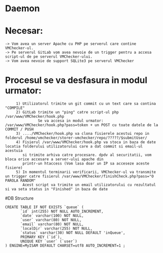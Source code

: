 # Daemon

# Necesar:
    -> Vom avea un server Apache cu PHP pe serverul care contine VMChecker-ul.
    -> Pe serverul GitLab vom avea nevoie de un trigger pentru a accesa script-ul de pe serverul VMChecker-ului.
    -> Vom avea nevoie de support SQLite3 pe serverul VMChecker


# Procesul se va desfasura in modul urmator:
         1) Utilizatorul trimite un git commit cu un text care sa contina "COMPILE"
         2) GitLab trimite un "ping" catre script-ul php /var/www/VMChecker/hook.php
                   Se va accesa in modul urmator: /var/www/VMChecker/hook.php?pass=token + un POST cu toate datele de la COMMIT / PUSH
         3) ..../VMChecker/hook.php va clona fisierele acestui repo in folderul /home/vmchecker/storer-vmchecker/repo/?????/$submitUser/
         4) Fisierul /var/www/VMChecker/hook.php va stoca in baza de date locatia folderului utilizatorului care a dat commit si email-ul acestuia
            si trimite arhiva catre procesare. dpdv al securitatii, vom bloca orice accesare a server-ului apache din
            printr-un htaccess (Vom lasa doar un IP sa acceseze aceste fisiere)
         5) In momentul terminarii verificarii, VMChecker-ul va transmite un trigger catre fisierul /var/www/VMChecker/finishCheck.php?pass="O PAROLA RANDOM"
            Acest script va trimite un email utilizatorului cu rezultatul si va seta status in "Finished" in baza de date

#DB Structure

    CREATE TABLE IF NOT EXISTS `queue` (
           `id` int(255) NOT NULL AUTO_INCREMENT,
           `date` varchar(100) NOT NULL,
           `user` varchar(80) NOT NULL,
           `email` varchar(80) NOT NULL,
           `localDir` varchar(255) NOT NULL,
           `status` varchar(30) NOT NULL DEFAULT 'inQueue',
           PRIMARY KEY (`id`),
           UNIQUE KEY `user` (`user`)
    ) ENGINE=MyISAM DEFAULT CHARSET=utf8 AUTO_INCREMENT=1 ;
